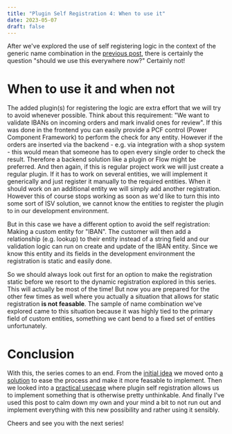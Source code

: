 ```yaml
---
title: "Plugin Self Registration 4: When to use it"
date: 2023-05-07
draft: false
---
```


After we've explored the use of self registering logic in the context of the generic name combination in the [previous post](/post/plugin-self-registration/praxis), there is certainly the question "should we use this everywhere now?" Certainly not!

# When to use it and when not
The added plugin(s) for registering the logic are extra effort that we will try to avoid whenever possible. Think about this requirement: "We want to validate IBANs on incoming orders and mark invalid ones for review". If this was done in the frontend you can easily provide a PCF control (Power Component Framework) to perform the check for any entity. However if the orders are inserted via the backend - e.g. via integration with a shop system - this would mean that someone has to open every single order to check the result. Therefore a backend solution like a plugin or Flow might be preferred. And then again, if this is regular project work we will just create a regular plugin. If it has to work on several entities, we will implement it generically and just register it manually to the required entities. When it should work on an additional entity we will simply add another registration. However this of course stops working as soon as we'd like to turn this into some sort of ISV solution, we cannot know the entities to register the plugin to in our development environment.

But in this case we have a different option to avoid the self registration: Making a custom entity for "IBAN". The customer will then add a relationship (e.g. lookup) to their entity instead of a string field and our validation logic can run on create and update of the IBAN entity. Since we know this entity and its fields in the development environment the registration is static and easily done. 

So we should always look out first for an option to make the registration static before we resort to the dynamic registration explored in this series. This will actually be most of the time! But now you are prepared for the other few times as well where you actually a situation that allows for static registration **is not feasable**. The sample of name combination we've explored came to this situation because it was highly tied to the primary field of custom entities, something we cant bend to a fixed set of entities unfortunately.

# Conclusion 
With this, the series comes to an end. From the [initial idea](/post/plugin-self-registration/concept) we moved onto [a solution](/post/plugin-self-registration/solution) to ease the process and make it more feasable to implement. Then we looked into a [practical usecase](/post/plugin-self-registration/praxis) where plugin self registration allows us to implement something that is otherwise pretty unthinkable. And finally I've used this post to calm down my own and your mind a bit to not run out and implement everything with this new possibility and rather using it sensibly. 

Cheers and see you with the next series!